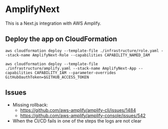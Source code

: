 # AmplifyNext
This is a Next.js integration with AWS Amplify.
## Deploy the app on CloudFormation

```
aws cloudformation deploy --template-file ./infrastructure/role.yaml --stack-name AmplifyNext-Role --capabilities CAPABILITY_NAMED_IAM
```

```
aws cloudformation deploy --template-file ./infrastructure/amplify.yaml --stack-name AmplifyNext-App --capabilities CAPABILITY_IAM --parameter-overrides GitHubOauthToken=$GITHUB_ACCESS_TOKEN
```

## Issues
- Missing rollback:
  - https://github.com/aws-amplify/amplify-cli/issues/1484
  - https://github.com/aws-amplify/amplify-console/issues/542
- When the CI/CD fails in one of the steps the logs are not clear
